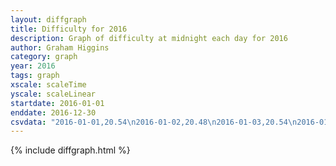 ```yaml
---
layout: diffgraph
title: Difficulty for 2016
description: Graph of difficulty at midnight each day for 2016
author: Graham Higgins
category: graph
year: 2016
tags: graph
xscale: scaleTime
yscale: scaleLinear
startdate: 2016-01-01
enddate: 2016-12-30
csvdata: "2016-01-01,20.54\n2016-01-02,20.48\n2016-01-03,20.54\n2016-01-04,20.64\n2016-01-05,20.52\n2016-01-06,20.43\n2016-01-07,20.48\n2016-01-08,20.55\n2016-01-09,20.57\n2016-01-10,20.59\n2016-01-11,20.43\n2016-01-12,20.53\n2016-01-13,20.56\n2016-01-14,20.57\n2016-01-15,20.47\n2016-01-16,20.55\n2016-01-17,20.77\n2016-01-18,20.82\n2016-01-19,20.74\n2016-01-20,20.69\n2016-01-21,20.55\n2016-01-22,20.45\n2016-01-23,20.57\n2016-01-24,20.65\n2016-01-25,20.73\n2016-01-26,20.75\n2016-01-27,20.64\n2016-01-28,20.78\n2016-01-29,20.74\n2016-01-30,20.79\n2016-01-31,20.89\n2016-02-01,20.74\n2016-02-02,20.76\n2016-02-03,20.71\n2016-02-04,20.61\n2016-02-05,20.66\n2016-02-06,20.81\n2016-02-07,20.76\n2016-02-08,20.75\n2016-02-09,20.64\n2016-02-10,20.76\n2016-02-11,20.64\n2016-02-12,20.63\n2016-02-13,20.47\n2016-02-14,20.55\n2016-02-15,20.70\n2016-02-16,20.68\n2016-02-17,20.65\n2016-02-18,20.71\n2016-02-19,20.77\n2016-02-20,20.79\n2016-02-21,20.64\n2016-02-22,20.86\n2016-02-23,20.78\n2016-02-24,20.78\n2016-02-25,20.75\n2016-02-26,20.70\n2016-02-27,20.87\n2016-02-28,20.83\n2016-02-29,20.79\n2016-03-01,20.74\n2016-03-02,20.68\n2016-03-03,20.81\n2016-03-04,20.86\n2016-03-05,20.71\n2016-03-06,20.67\n2016-03-07,20.75\n2016-03-08,20.57\n2016-03-09,20.63\n2016-03-10,20.58\n2016-03-11,20.52\n2016-03-12,20.29\n2016-03-13,20.43\n2016-03-14,20.60\n2016-03-15,20.58\n2016-03-16,20.78\n2016-03-17,20.72\n2016-03-18,20.55\n2016-03-19,20.76\n2016-03-20,20.75\n2016-03-21,20.93\n2016-03-22,20.91\n2016-03-23,20.96\n2016-03-24,21.18\n2016-03-25,21.06\n2016-03-26,21.10\n2016-03-27,21.17\n2016-03-28,21.30\n2016-03-29,21.30\n2016-03-30,20.88\n2016-03-31,20.95\n2016-04-01,21.25\n2016-04-02,21.01\n2016-04-03,21.39\n2016-04-04,21.41\n2016-04-05,21.48\n2016-04-06,21.64\n2016-04-07,21.59\n2016-04-08,21.63\n2016-04-09,21.48\n2016-04-10,21.62\n2016-04-11,21.71\n2016-04-12,21.70\n2016-04-13,21.85\n2016-04-14,21.57\n2016-04-15,21.64\n2016-04-16,21.72\n2016-04-17,21.72\n2016-04-18,21.94\n2016-04-19,21.84\n2016-04-20,22.02\n2016-04-21,21.82\n2016-04-22,21.73\n2016-04-23,21.72\n2016-04-24,21.73\n2016-04-25,21.80\n2016-04-26,21.76\n2016-04-27,21.79\n2016-04-28,21.76\n2016-04-29,21.72\n2016-04-30,21.86\n2016-05-01,21.79\n2016-05-02,21.93\n2016-05-03,22.07\n2016-05-04,21.85\n2016-05-05,21.90\n2016-05-06,21.93\n2016-05-07,21.84\n2016-05-08,21.83\n2016-05-09,21.88\n2016-05-10,21.79\n2016-05-11,21.89\n2016-05-12,21.81\n2016-05-13,21.92\n2016-05-14,21.95\n2016-05-15,21.84\n2016-05-16,21.83\n2016-05-17,21.81\n2016-05-18,21.88\n2016-05-19,22.01\n2016-05-20,21.93\n2016-05-21,21.96\n2016-05-22,22.12\n2016-05-23,22.19\n2016-05-24,22.15\n2016-05-25,22.15\n2016-05-26,22.06\n2016-05-27,22.07\n2016-05-28,22.04\n2016-05-29,22.10\n2016-05-30,22.02\n2016-05-31,22.11\n2016-06-01,22.07\n2016-06-02,22.02\n2016-06-03,22.11\n2016-06-04,22.12\n2016-06-05,22.03\n2016-06-06,22.15\n2016-06-07,22.00\n2016-06-08,22.02\n2016-06-09,22.09\n2016-06-10,22.15\n2016-06-11,22.01\n2016-06-12,22.10\n2016-06-13,22.06\n2016-06-14,22.06\n2016-06-15,22.21\n2016-06-16,22.08\n2016-06-17,21.98\n2016-06-18,21.90\n2016-06-19,22.17\n2016-06-20,22.27\n2016-06-21,22.27\n2016-06-22,21.83\n2016-06-23,21.56\n2016-06-24,21.39\n2016-06-25,21.39\n2016-06-26,21.37\n2016-06-27,21.48\n2016-06-28,21.66\n2016-06-29,21.67\n2016-06-30,21.34\n2016-07-01,21.51\n2016-07-02,21.31\n2016-07-03,21.38\n2016-07-04,21.44\n2016-07-05,21.54\n2016-07-06,21.48\n2016-07-07,21.52\n2016-07-08,21.50\n2016-07-09,21.40\n2016-07-10,21.34\n2016-07-11,21.46\n2016-07-12,21.40\n2016-07-13,21.53\n2016-07-14,21.35\n2016-07-15,21.22\n2016-07-16,21.08\n2016-07-17,21.06\n2016-07-18,21.18\n2016-07-19,21.23\n2016-07-20,21.13\n2016-07-21,21.32\n2016-07-22,21.42\n2016-07-23,21.35\n2016-07-24,21.55\n2016-07-25,21.59\n2016-07-26,21.60\n2016-07-27,21.76\n2016-07-28,21.77\n2016-07-29,21.66\n2016-07-30,21.55\n2016-07-31,21.55\n2016-08-01,21.44\n2016-08-02,21.43\n2016-08-03,21.56\n2016-08-04,21.43\n2016-08-05,21.70\n2016-08-06,21.60\n2016-08-07,21.53\n2016-08-08,21.64\n2016-08-09,21.65\n2016-08-10,21.77\n2016-08-11,21.83\n2016-08-12,21.88\n2016-08-13,21.52\n2016-08-14,21.64\n2016-08-15,21.57\n2016-08-16,21.53\n2016-08-17,21.59\n2016-08-18,21.55\n2016-08-19,21.57\n2016-08-20,21.67\n2016-08-21,21.67\n2016-08-22,21.71\n2016-08-23,21.73\n2016-08-24,21.52\n2016-08-25,21.36\n2016-08-26,21.43\n2016-08-27,21.70\n2016-08-28,21.76\n2016-08-29,21.56\n2016-08-30,21.67\n2016-08-31,21.85\n2016-09-01,21.78\n2016-09-02,21.65\n2016-09-03,22.18\n2016-09-04,22.23\n2016-09-05,22.14\n2016-09-06,22.02\n2016-09-07,22.16\n2016-09-08,22.14\n2016-09-09,21.92\n2016-09-10,22.13\n2016-09-11,21.98\n2016-09-12,22.00\n2016-09-13,22.04\n2016-09-14,22.01\n2016-09-15,22.01\n2016-09-16,22.07\n2016-09-17,22.05\n2016-09-18,21.99\n2016-09-19,21.98\n2016-09-20,21.97\n2016-09-21,21.78\n2016-09-22,21.87\n2016-09-23,21.72\n2016-09-24,21.74\n2016-09-25,21.94\n2016-09-26,21.89\n2016-09-27,21.84\n2016-09-28,21.93\n2016-09-29,21.95\n2016-09-30,21.84\n2016-10-01,21.71\n2016-10-02,21.82\n2016-10-03,22.05\n2016-10-04,21.99\n2016-10-05,21.84\n2016-10-06,21.85\n2016-10-07,21.94\n2016-10-08,21.99\n2016-10-09,21.80\n2016-10-10,21.81\n2016-10-11,21.93\n2016-10-12,21.71\n2016-10-13,21.74\n2016-10-14,21.83\n2016-10-15,21.82\n2016-10-16,22.00\n2016-10-17,21.86\n2016-10-18,21.97\n2016-10-19,21.82\n2016-10-20,21.88\n2016-10-21,21.84\n2016-10-22,21.82\n2016-10-23,21.75\n2016-10-24,21.84\n2016-10-25,21.77\n2016-10-26,21.78\n2016-10-27,21.09\n2016-10-28,21.76\n2016-10-29,21.56\n2016-10-30,21.78\n2016-10-31,21.66\n2016-11-01,21.79\n2016-11-02,21.65\n2016-11-03,21.79\n2016-11-04,21.74\n2016-11-05,21.81\n2016-11-06,21.66\n2016-11-07,21.82\n2016-11-08,21.69\n2016-11-09,21.61\n2016-11-10,21.54\n2016-11-11,21.65\n2016-11-12,21.72\n2016-11-13,21.54\n2016-11-14,21.69\n2016-11-15,21.69\n2016-11-16,21.79\n2016-11-17,21.59\n2016-11-18,21.69\n2016-11-19,21.73\n2016-11-20,21.80\n2016-11-21,21.81\n2016-11-22,21.67\n2016-11-23,21.66\n2016-11-24,21.70\n2016-11-25,21.64\n2016-11-26,21.73\n2016-11-27,21.70\n2016-11-28,21.62\n2016-11-29,21.64\n2016-11-30,21.81\n2016-12-01,21.53\n2016-12-02,21.86\n2016-12-03,21.71\n2016-12-04,21.66\n2016-12-05,21.68\n2016-12-06,21.49\n2016-12-07,20.75\n2016-12-08,20.87\n2016-12-09,21.06\n2016-12-10,20.89\n2016-12-11,21.17\n2016-12-12,21.43\n2016-12-13,21.34\n2016-12-14,21.34\n2016-12-15,21.26\n2016-12-16,21.36\n2016-12-17,20.78\n2016-12-18,21.24\n2016-12-19,21.32\n2016-12-20,21.07\n2016-12-21,21.44\n2016-12-22,21.36\n2016-12-23,21.46\n2016-12-24,21.39\n2016-12-25,21.68\n2016-12-26,21.48\n2016-12-27,21.49\n2016-12-28,21.04\n2016-12-29,20.97\n2016-12-30,21.02"
---
```


{% include diffgraph.html %}

